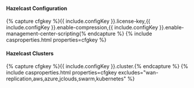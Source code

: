 #### Hazelcast Configuration

{% capture cfgkey %}{{ include.configKey }}.license-key,{{ include.configKey }}.enable-compression,{{ include.configKey }}.enable-management-center-scripting{% endcapture %}
{% include casproperties.html properties=cfgkey %}
   
#### Hazelcast Clusters

{% capture cfgkey %}{{ include.configKey }}.cluster.{% endcapture %}
{% include casproperties.html properties=cfgkey excludes="wan-replication,aws,azure,jclouds,swarm,kubernetes" %}
